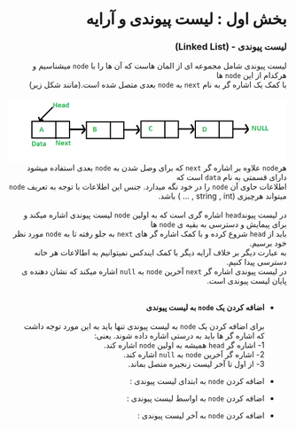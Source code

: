 <div dir="rtl">

# بخش اول : لیست پیوندی و آرایه
### لیست پیوندی - (Linked List)

لیست پیوندی شامل مجموعه ای از المان هاست که آن ها را با `node` میشناسیم و 
هرکدام از این `node` ها<br>
با کمک یک اشاره گر 
 به نام `next` به `node` بعدی متصل شده است.(مانند شکل زیر) <br><br>
<img src = "Linkedlist.png"> <br>
هر`node` علاوه بر اشاره گر `next` که برای وصل شدن به `node` بعدی استفاده میشود دارای قسمتی به نام `data` است که
<br>اطلاعات حاوی آن `node` را در خود نگه میدارد.
جنس این اطلاعات با توجه به تعریف `node` میتواند هرچیزی (string , int , ... ) باشد. <br><br>
در لیست پیوند`head` اشاره گری است که به اولین `node` لیست پیوندی اشاره میکند و برای پیمایش و دسترسی به بقیه ی `node` ها <br>
باید از `head` شروع کرده و با کمک اشاره گر های `next` به جلو رفته تا به `node` مورد نظر خود برسیم. <br>
به عبارت دیگر بر خلاف آرایه دیگر با کمک ایندکس نمیتوانیم به اطالاعات هر خانه دسترسی پیدا کنیم.<br>
در لیست پیوندی اشاره گر `next` آخرین `node` به `null` اشاره میکند که نشان دهنده ی پایان لیست پیوندی است. <br><br>
- **اضافه کردن یک `node` به لیست پیوندی** <br><br>
برای اضافه کردن یک `node` به لیست پیوندی تنها باید به این مورد توجه داشت<br> که 
اشاره گر ها
باید به درستی اشاره داده شوند. یعنی: <br>
1- اشاره گر `head` همیشه به اولین `node` اشاره کند.<br>
2- اشاره گر آخرین `node` به `null` اشاره کند.<br>
3- از اول تا آخر لیست زنجیره متصل بماند.<br>

- اضافه کردن `node` به ابتدای لیست پیوندی : <br>
- اضافه کردن `node` به اواسط لیست پیوندی : <br>
- اضافه کردن `node` به آخر لیست پیوندی : <br>
</div>
